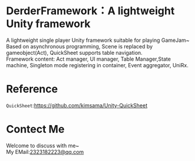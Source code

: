 # DerderFramework：A lightweight Unity framework
A lightweight single player Unity framework suitable for playing GameJam~  
Based on asynchronous programming, Scene is replaced by gameobject(Act), QuickSheet supports table navigation.  
Framework content: Act manager, UI manager, Table Manager,State machine, Singleton mode registering in container, Event aggregator, UniRx.  

# Reference
`QuickSheet`:https://github.com/kimsama/Unity-QuickSheet

# Contect Me
Welcome to discuss with me~   
My EMail:2323182223@qq.com
